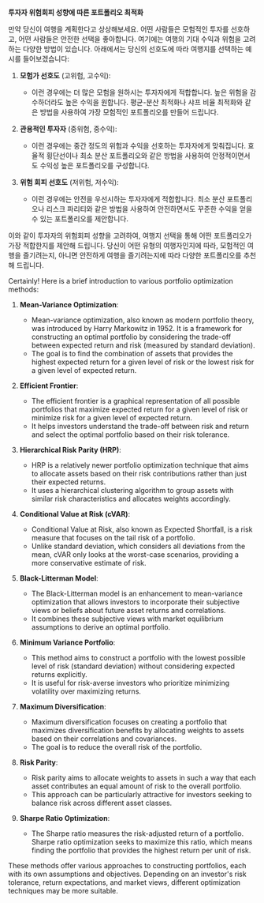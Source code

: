 **투자자 위험회피 성향에 따른 포트폴리오 최적화**

만약 당신이 여행을 계획한다고 상상해보세요. 어떤 사람들은 모험적인 투자를 선호하고, 어떤 사람들은 안전한 선택을 좋아합니다. 여기에는 여행의 기대 수익과 위험을 고려하는 다양한 방법이 있습니다. 아래에서는 당신의 선호도에 따라 여행지를 선택하는 예시를 들어보겠습니다:

1. **모험가 선호도** (고위험, 고수익):
   - 이런 경우에는 더 많은 모험을 원하시는 투자자에게 적합합니다. 높은 위험을 감수하더라도 높은 수익을 원합니다. 평균-분산 최적화나 샤프 비율 최적화와 같은 방법을 사용하여 가장 모험적인 포트폴리오를 만들어 드립니다.

2. **관용적인 투자자** (중위험, 중수익):
   - 이런 경우에는 중간 정도의 위험과 수익을 선호하는 투자자에게 맞춰집니다. 효율적 횡단선이나 최소 분산 포트폴리오와 같은 방법을 사용하여 안정적이면서도 수익성 높은 포트폴리오를 구성합니다.

3. **위험 회피 선호도** (저위험, 저수익):
   - 이런 경우에는 안전을 우선시하는 투자자에게 적합합니다. 최소 분산 포트폴리오나 리스크 파리티와 같은 방법을 사용하여 안전하면서도 꾸준한 수익을 얻을 수 있는 포트폴리오를 제안합니다.

이와 같이 투자자의 위험회피 성향을 고려하여, 여행지 선택을 통해 어떤 포트폴리오가 가장 적합한지를 제안해 드립니다. 당신이 어떤 유형의 여행자인지에 따라, 모험적인 여행을 즐기려는지, 아니면 안전하게 여행을 즐기려는지에 따라 다양한 포트폴리오를 추천해 드립니다.

Certainly! Here is a brief introduction to various portfolio optimization methods:

1. **Mean-Variance Optimization**:
   - Mean-variance optimization, also known as modern portfolio theory, was introduced by Harry Markowitz in 1952. It is a framework for constructing an optimal portfolio by considering the trade-off between expected return and risk (measured by standard deviation).
   - The goal is to find the combination of assets that provides the highest expected return for a given level of risk or the lowest risk for a given level of expected return.

2. **Efficient Frontier**:
   - The efficient frontier is a graphical representation of all possible portfolios that maximize expected return for a given level of risk or minimize risk for a given level of expected return.
   - It helps investors understand the trade-off between risk and return and select the optimal portfolio based on their risk tolerance.

3. **Hierarchical Risk Parity (HRP)**:
   - HRP is a relatively newer portfolio optimization technique that aims to allocate assets based on their risk contributions rather than just their expected returns.
   - It uses a hierarchical clustering algorithm to group assets with similar risk characteristics and allocates weights accordingly.

4. **Conditional Value at Risk (cVAR)**:
   - Conditional Value at Risk, also known as Expected Shortfall, is a risk measure that focuses on the tail risk of a portfolio.
   - Unlike standard deviation, which considers all deviations from the mean, cVAR only looks at the worst-case scenarios, providing a more conservative estimate of risk.

5. **Black-Litterman Model**:
   - The Black-Litterman model is an enhancement to mean-variance optimization that allows investors to incorporate their subjective views or beliefs about future asset returns and correlations.
   - It combines these subjective views with market equilibrium assumptions to derive an optimal portfolio.

6. **Minimum Variance Portfolio**:
   - This method aims to construct a portfolio with the lowest possible level of risk (standard deviation) without considering expected returns explicitly.
   - It is useful for risk-averse investors who prioritize minimizing volatility over maximizing returns.

7. **Maximum Diversification**:
   - Maximum diversification focuses on creating a portfolio that maximizes diversification benefits by allocating weights to assets based on their correlations and covariances.
   - The goal is to reduce the overall risk of the portfolio.

8. **Risk Parity**:
   - Risk parity aims to allocate weights to assets in such a way that each asset contributes an equal amount of risk to the overall portfolio.
   - This approach can be particularly attractive for investors seeking to balance risk across different asset classes.

9. **Sharpe Ratio Optimization**:
   - The Sharpe ratio measures the risk-adjusted return of a portfolio. Sharpe ratio optimization seeks to maximize this ratio, which means finding the portfolio that provides the highest return per unit of risk.

These methods offer various approaches to constructing portfolios, each with its own assumptions and objectives. Depending on an investor's risk tolerance, return expectations, and market views, different optimization techniques may be more suitable.